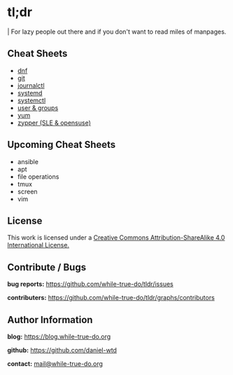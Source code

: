 # tl;dr
| For lazy people out there and if you don't want to read miles of manpages.

## Cheat Sheets

-   [dnf](./cheatsheets/dnf.md)
-   [git](./cheatsheets/git.md)
-   [journalctl](./cheatsheets/journalctl.md)
-   [systemd](./cheatsheets/systemd.md)
-   [systemctl](./cheatsheets/systemctl.md)
-   [user & groups](./cheatsheets/user_groups.md)
-   [yum](./cheatsheets/yum.md)
-   [zypper (SLE & opensuse)](./cheatsheets/zypper.md)

## Upcoming Cheat Sheets

- ansible
- apt
- file operations
- tmux
- screen
- vim

## License

This work is licensed under a [Creative Commons Attribution-ShareAlike 4.0 International License.](https://creativecommons.org/licenses/by-sa/4.0/)

## Contribute / Bugs

**bug reports:** <https://github.com/while-true-do/tldr/issues>

**contributers:** <https://github.com/while-true-do/tldr/graphs/contributors>

## Author Information

**blog:** <https://blog.while-true-do.org>

**github:** <https://github.com/daniel-wtd>

**contact:** [mail@while-true-do.org](mailto:mail@while-true-do.org)
